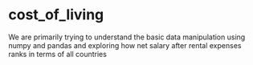 # cost_of_living

We are primarily trying to understand the basic data manipulation using numpy and pandas and exploring how net salary after rental expenses ranks in terms of all countries
